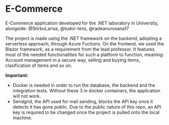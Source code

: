 # E-Commerce 

E-Commerce application developed for the .NET laboratory in University, alongside: @StirbuLarisa, @tudor-tess, @radeanuroxana17

The project is made using the .NET framework on the backend, adopting a serverless approach, through Azure Fuctions. On the frontend, we used the Blazor framework, as a requirement from the lead professor.
It features most of the needed functionalities for such a platform to function, meaning: Account management in a secure way, selling and buying items, clasification of items and so on.

**Important:**
- Docker is needed in order to run the database, the backend and the integration tests. Without these 3 in docker containers, the application will not work.
- Sendgrid, the API used for mail sending, blocks the API key once it detects it has gone public. Due to the public nature of this repo, an API key is required to be changed once the project is pulled onto the local machine.
